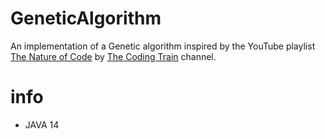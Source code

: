 # GeneticAlgorithm

An implementation of a Genetic algorithm inspired by the YouTube playlist [The Nature of Code](https://www.youtube.com/playlist?list=PLRqwX-V7Uu6bJM3VgzjNV5YxVxUwzALHV) by [The Coding Train](https://www.youtube.com/c/TheCodingTrain) channel.


# info
- JAVA 14
